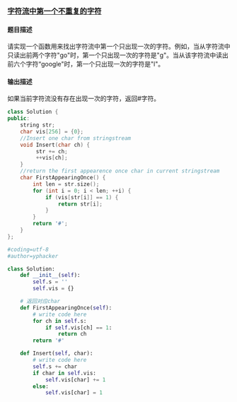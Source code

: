 ### 	[字符流中第一个不重复的字符](https://www.nowcoder.com/practice/00de97733b8e4f97a3fb5c680ee10720?tpId=13&tqId=11207&tPage=3&rp=3&ru=%2Fta%2Fcoding-interviews&qru=%2Fta%2Fcoding-interviews%2Fquestion-ranking)
#### 题目描述
请实现一个函数用来找出字符流中第一个只出现一次的字符。例如，当从字符流中只读出前两个字符"go"时，第一个只出现一次的字符是"g"。当从该字符流中读出前六个字符“google"时，第一个只出现一次的字符是"l"。
#### 输出描述
如果当前字符流没有存在出现一次的字符，返回#字符。
```c++
class Solution {
public:
    string str;
    char vis[256] = {0};
    //Insert one char from stringstream
    void Insert(char ch) {
         str += ch;
         ++vis[ch];
    }
    //return the first appearence once char in current stringstream
    char FirstAppearingOnce() {
        int len = str.size();
        for (int i = 0; i < len; ++i) {
            if (vis[str[i]] == 1) {
                return str[i];
            }
        }
        return '#';
    }
};
```

```python
#coding=utf-8
#author=yphacker

class Solution:
    def __init__(self):
        self.s = ''
        self.vis = {}

    # 返回对应char
    def FirstAppearingOnce(self):
        # write code here
        for ch in self.s:
            if self.vis[ch] == 1:
                return ch
        return '#'

    def Insert(self, char):
        # write code here
        self.s += char
        if char in self.vis:
            self.vis[char] += 1
        else:
            self.vis[char] = 1
```